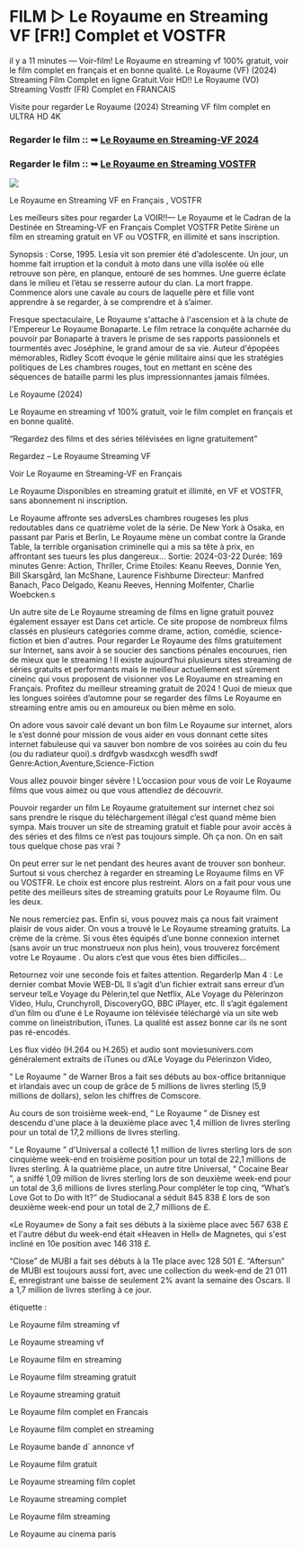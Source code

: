 # FILM ▷ Le Royaume en Streaming VF [FR!] Complet et VOSTFR

il y a 11 minutes — Voir-film! Le Royaume en streaming vf 100% gratuit, voir le film complet en français et en bonne qualité. Le Royaume (VF) (2024) Streaming Film Complet en ligne Gratuit.Voir HD!! Le Royaume (VO) Streaming Vostfr (FR) Complet en FRANCAIS

Visite pour regarder Le Royaume (2024) Streaming VF film complet en ULTRA HD 4K

### Regarder le film :: ➥ [Le Royaume en Streaming-VF 2024](https://t.co/OfEyizyBb3)

### Regarder le film :: ➥ [Le Royaume en Streaming VOSTFR](https://t.co/OfEyizyBb3)

<p dir="auto"><a href="https://t.co/OfEyizyBb3" title="PLAY NOW" rel="nofollow"><img src="https://i.imgur.com/jhNGoEt.gif" style="max-width: 100%;"></a></p>

Le Royaume en Streaming VF en Français , VOSTFR

Les meilleurs sites pour regarder La VOIR!!— Le Royaume et le Cadran de la Destinée en Streaming-VF en Français Complet VOSTFR Petite Sirène un film en streaming gratuit en VF ou VOSTFR, en illimité et sans inscription.

Synopsis : Corse, 1995. Lesia vit son premier été d’adolescente. Un jour, un homme fait irruption et la conduit à moto dans une villa isolée où elle retrouve son père, en planque, entouré de ses hommes. Une guerre éclate dans le milieu et l’étau se resserre autour du clan. La mort frappe. Commence alors une cavale au cours de laquelle père et fille vont apprendre à se regarder, à se comprendre et à s’aimer.

Fresque spectaculaire, Le Royaume s'attache à l'ascension et à la chute de l'Empereur Le Royaume Bonaparte. Le film retrace la conquête acharnée du pouvoir par Bonaparte à travers le prisme de ses rapports passionnels et tourmentés avec Joséphine, le grand amour de sa vie. Auteur d'épopées mémorables, Ridley Scott évoque le génie militaire ainsi que les stratégies politiques de Les chambres rouges, tout en mettant en scène des séquences de bataille parmi les plus impressionnantes jamais filmées.

Le Royaume (2024)

Le Royaume en streaming vf 100% gratuit, voir le film complet en français et en bonne qualité.

“Regardez des films et des séries télévisées en ligne gratuitement”

Regardez – Le Royaume Streaming VF

Voir Le Royaume en Streaming-VF en Français

Le Royaume Disponibles en streaming gratuit et illimité, en VF et VOSTFR, sans abonnement ni inscription.

Le Royaume affronte ses adversLes chambres rougeses les plus redoutables dans ce quatrième volet de la série. De New York à Osaka, en passant par Paris et Berlin, Le Royaume mène un combat contre la Grande Table, la terrible organisation criminelle qui a mis sa tête à prix, en affrontant ses tueurs les plus dangereux... Sortie: 2024-03-22 Durée: 169 minutes Genre: Action, Thriller, Crime Etoiles: Keanu Reeves, Donnie Yen, Bill Skarsgård, Ian McShane, Laurence Fishburne Directeur: Manfred Banach, Paco Delgado, Keanu Reeves, Henning Molfenter, Charlie Woebcken.s

Un autre site de Le Royaume streaming de films en ligne gratuit pouvez également essayer est Dans cet article. Ce site propose de nombreux films classés en plusieurs catégories comme drame, action, comédie, science-fiction et bien d'autres. Pour regarder Le Royaume des films gratuitement sur Internet, sans avoir à se soucier des sanctions pénales encourues, rien de mieux que le streaming ! Il existe aujourd’hui plusieurs sites streaming de séries gratuits et performants mais le meilleur actuellement est sûrement cineinc qui vous proposent de visionner vos Le Royaume en streaming en Français. Profitez du meilleur streaming gratuit de 2024 ! Quoi de mieux que les longues soirées d’automne pour se regarder des films Le Royaume en streaming entre amis ou en amoureux ou bien même en solo.

On adore vous savoir calé devant un bon film Le Royaume sur internet, alors le s’est donné pour mission de vous aider en vous donnant cette sites internet fabuleuse qui va sauver bon nombre de vos soirées au coin du feu (ou du radiateur quoi).s drdfgvb wasdxcgh wesdfh swdf Genre:Action,Aventure,Science-Fiction

Vous allez pouvoir binger sévère ! L’occasion pour vous de voir Le Royaume films que vous aimez ou que vous attendiez de découvrir.

Pouvoir regarder un film Le Royaume gratuitement sur internet chez soi sans prendre le risque du téléchargement illégal c’est quand même bien sympa. Mais trouver un site de streaming gratuit et fiable pour avoir accès à des séries et des films ce n’est pas toujours simple. Oh ça non. On en sait tous quelque chose pas vrai ?

On peut errer sur le net pendant des heures avant de trouver son bonheur. Surtout si vous cherchez à regarder en streaming Le Royaume films en VF ou VOSTFR. Le choix est encore plus restreint. Alors on a fait pour vous une petite des meilleurs sites de streaming gratuits pour Le Royaume film. Ou les deux.

Ne nous remerciez pas. Enfin si, vous pouvez mais ça nous fait vraiment plaisir de vous aider. On vous a trouvé le Le Royaume streaming gratuits. La crème de la crème. Si vous êtes équipés d’une bonne connexion internet (sans avoir un truc monstrueux non plus hein), vous trouverez forcément votre Le Royaume . Ou alors c’est que vous êtes bien difficiles…

Retournez voir une seconde fois et faites attention. RegarderIp Man 4 : Le dernier combat Movie WEB-DL Il s’agit d’un fichier extrait sans erreur d’un serveur telLe Voyage du Pèlerin,tel que Netflix, ALe Voyage du Pèlerinzon Video, Hulu, Crunchyroll, DiscoveryGO, BBC iPlayer, etc. Il s’agit également d’un film ou d’une é Le Royaume ion télévisée téléchargé via un site web comme on lineistribution, iTunes. La qualité est assez bonne car ils ne sont pas ré-encodés.

Les flux vidéo (H.264 ou H.265) et audio sont moviesunivers.com généralement extraits de iTunes ou d’ALe Voyage du Pèlerinzon Video,

“ Le Royaume ” de Warner Bros a fait ses débuts au box-office britannique et irlandais avec un coup de grâce de 5 millions de livres sterling (5,9 millions de dollars), selon les chiffres de Comscore.

Au cours de son troisième week-end, “ Le Royaume ” de Disney est descendu d'une place à la deuxième place avec 1,4 million de livres sterling pour un total de 17,2 millions de livres sterling.

“ Le Royaume ” d'Universal a collecté 1,1 million de livres sterling lors de son cinquième week-end en troisième position pour un total de 22,1 millions de livres sterling. À la quatrième place, un autre titre Universal, “ Cocaine Bear ”, a sniffé 1,09 million de livres sterling lors de son deuxième week-end pour un total de 3,6 millions de livres sterling.Pour compléter le top cinq, “What’s Love Got to Do with It?” de Studiocanal a séduit 845 838 £ lors de son deuxième week-end pour un total de 2,7 millions de £.

«Le Royaume» de Sony a fait ses débuts à la sixième place avec 567 638 £ et l'autre début du week-end était «Heaven in Hell» de Magnetes, qui s'est incliné en 10e position avec 146 318 £.

“Close” de MUBI a fait ses débuts à la 11e place avec 128 501 £. “Aftersun” de MUBI est toujours aussi fort, avec une collection du week-end de 21 011 £, enregistrant une baisse de seulement 2% avant la semaine des Oscars. Il a 1,7 million de livres sterling à ce jour.

étiquette :

Le Royaume film streaming vf

Le Royaume streaming vf

Le Royaume film en streaming

Le Royaume film streaming gratuit

Le Royaume streaming gratuit

Le Royaume film complet en Francais

Le Royaume film complet en streaming

Le Royaume bande d` annonce vf

Le Royaume film gratuit

Le Royaume streaming film coplet

Le Royaume streaming complet

Le Royaume film streaming

Le Royaume au cinema paris
